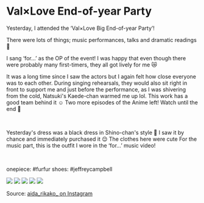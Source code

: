 # Val×Love End-of-year Party

Yesterday, I attended the ‘Val×Love Big End-of-year Party’!

There were lots of things; music performances, talks and dramatic readings 👏

I sang ‘for…’ as the OP of the event! I was happy that even though there were probably many first-timers, they all got lively for me 😿

It was a long time since I saw the actors but I again felt how close everyone was to each other. During singing rehearsals, they would also sit right in front to support me and just before the performance, as I was shivering from the cold, Natsuki's Kaede-chan warmed me up lol. This work has a good team behind it ☺️ Two more episodes of the Anime left! Watch until the end 👏

<p>&nbsp;</p>

Yesterday's dress was a black dress in Shino-chan's style 👗
I saw it by chance and immediately purchased it 😌
The clothes here were cute
For the music part, this is the outfit I wore in the ‘for…’ music video!

<p>&nbsp;</p>

onepiece: #furfur
shoes: #jeffreycampbell

![](https://scontent-lht6-1.cdninstagram.com/v/t51.2885-15/sh0.08/e35/p640x640/70726326_840418613056170_8695946644105747906_n.jpg?_nc_ht=scontent-lht6-1.cdninstagram.com&_nc_cat=106&oh=4c37f7beb5db537fa524da04a692fc19&oe=5E754002)
![](https://scontent-lht6-1.cdninstagram.com/v/t51.2885-15/sh0.08/e35/p640x640/75467448_474739556494149_5658540314364607210_n.jpg?_nc_ht=scontent-lht6-1.cdninstagram.com&_nc_cat=109&oh=f13bfb0ca10ddc80b88860094b817c20&oe=5E8BFA6C)
![](https://scontent-lht6-1.cdninstagram.com/v/t51.2885-15/sh0.08/e35/p640x640/74516681_480709002550894_3903718869076722258_n.jpg?_nc_ht=scontent-lht6-1.cdninstagram.com&_nc_cat=110&oh=83dbed3a58904e4af64fb53e3e7039b8&oe=5E6E3DC0)
![](https://scontent-lht6-1.cdninstagram.com/v/t51.2885-15/sh0.08/e35/p640x640/76968572_816853902082434_6669179304393368854_n.jpg?_nc_ht=scontent-lht6-1.cdninstagram.com&_nc_cat=106&oh=f2cde3791db7a4c10a8977d4195339a8&oe=5E872AE7)
![](https://scontent-lht6-1.cdninstagram.com/v/t51.2885-15/sh0.08/e35/p640x640/70181468_2492604347692329_1348809583401917713_n.jpg?_nc_ht=scontent-lht6-1.cdninstagram.com&_nc_cat=109&oh=d23c270a8287cd86a7cc31e83f6d9dd1&oe=5E812E88)

Source: [aida_rikako_ on Instagram](https://www.instagram.com/p/B51gjFTDIt6/)
